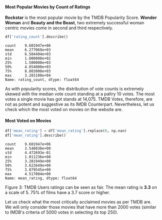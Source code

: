 
#### Most Popular Movies by Count of Ratings


**Rockstar** is the most popular movie by the TMDB Popularity Score. **Wonder Woman** and **Beauty and the Beast**, two extremely successful woman centric movies come in second and third respectively.


```python
df['rating_count'].describe()
```




    count    9.601947e+06
    mean     6.277069e+03
    std      6.584404e+03
    min      1.000000e+02
    25%      1.500000e+03
    50%      4.054000e+03
    75%      8.803000e+03
    max      3.283100e+04
    Name: rating_count, dtype: float64



As with popularity scores, the distribution of vote counts is extremely skewed with the median vote count standing at a paltry 10 votes. The most votes a single movie has got stands at 14,075. TMDB Votes, therefore, are not as potent and suggestive as its IMDB Counterpart. Nevertheless, let us check which the most voted on movies on the website are.

#### Most Voted on Movies


```python
df['mean_rating'] = df['mean_rating'].replace(0, np.nan)
df['mean_rating'].describe()
```




    count    9.601947e+06
    mean     3.548030e+00
    std      4.472693e-01
    min      1.011236e+00
    25%      3.281949e+00
    50%      3.622649e+00
    75%      3.879545e+00
    max      4.517084e+00
    Name: mean_rating, dtype: float64



Figure 3: TMDB Users ratings can be seen as fair. The mean rating is **3.3** on a scale of 5. 75% of films have a 3.7 score or higher. 

Let us check what the most critically acclaimed movies as per TMDB are. We will only consider those movies that have more than 2000 votes (similar to IMDB's criteria of 5000 votes in selecting its top 250).


